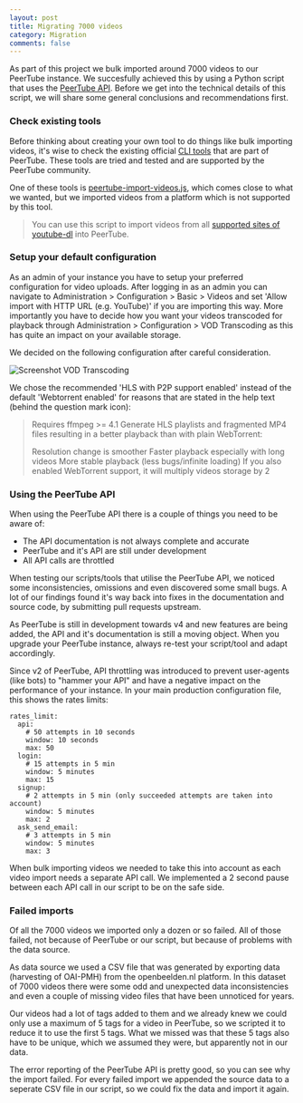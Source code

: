 ```yaml
---
layout: post
title: Migrating 7000 videos
category: Migration
comments: false
---
```


As part of this project we bulk imported around 7000 videos to our PeerTube instance. We succesfully achieved this by using a Python script that uses the [PeerTube API](https://docs.joinpeertube.org/api-rest-reference.html). Before we get into the technical details of this script, we will share some general conclusions and recommendations first.

<!--more-->

### Check existing tools

Before thinking about creating your own tool to do things like bulk importing videos, it's wise to check the existing official [CLI tools](https://docs.joinpeertube.org/maintain-tools) that are part of PeerTube. These tools are tried and tested and are supported by the PeerTube community.

One of these tools is [peertube-import-videos.js](https://docs.joinpeertube.org/maintain-tools?id=peertube-import-videosjs), which comes close to what we wanted, but we imported videos from a platform which is not supported by this tool.

> You can use this script to import videos from all [supported sites of youtube-dl](https://rg3.github.io/youtube-dl/supportedsites.html) into PeerTube.


### Setup your default configuration

As an admin of your instance you have to setup your preferred configuration for video uploads. After logging in as an admin you can navigate to Administration > Configuration > Basic > Videos and set 'Allow import with HTTP URL (e.g. YouTube)' if you are importing this way. More importantly you have to decide how you want your videos transcoded for playback through Administration > Configuration > VOD Transcoding as this has quite an impact on your available storage.

We decided on the following configuration after careful consideration.

![Screenshot VOD Transcoding](/extending-peertube/screenshots/screenshot_vod_transcoding.png)


We chose the recommended 'HLS with P2P support enabled' instead of the default 'Webtorrent enabled' for reasons that are stated in the help text (behind the question mark icon):

> Requires ffmpeg >= 4.1
> Generate HLS playlists and fragmented MP4 files resulting in a better playback than with plain WebTorrent:
> 
> Resolution change is smoother
> Faster playback especially with long videos
> More stable playback (less bugs/infinite loading)
> If you also enabled WebTorrent support, it will multiply videos storage by 2


### Using the PeerTube API

When using the PeerTube API there is a couple of things you need to be aware of:

- The API documentation is not always complete and accurate
- PeerTube and it's API are still under development
- All API calls are throttled

When testing our scripts/tools that utilise the PeerTube API, we noticed some inconsistencies, omissions and even discovered some small bugs. A lot of our findings found it's way back into fixes in the documentation and source code, by submitting pull requests upstream. 

As PeerTube is still in development towards v4 and new features are being added, the API and it's documentation is still a moving object. When you upgrade your PeerTube instance, always re-test your script/tool and adapt accordingly.

Since v2 of PeerTube, API throttling was introduced to prevent user-agents (like bots) to "hammer your API" and have a negative impact on the performance of your instance. In your main production configuration file, this shows the rates limits:

```
rates_limit:
  api:
    # 50 attempts in 10 seconds
    window: 10 seconds
    max: 50
  login:
    # 15 attempts in 5 min
    window: 5 minutes
    max: 15
  signup:
    # 2 attempts in 5 min (only succeeded attempts are taken into account)
    window: 5 minutes
    max: 2
  ask_send_email:
    # 3 attempts in 5 min
    window: 5 minutes
    max: 3
```

When bulk importing videos we needed to take this into account as each video import needs a separate API call. We implemented a 2 second pause between each API call in our script to be on the safe side.

### Failed imports

Of all the 7000 videos we imported only a dozen or so failed. All of those failed, not because of PeerTube or our script, but because of problems with the data source. 

As data source we used a CSV file that was generated by exporting data (harvesting of OAI-PMH) from the openbeelden.nl platform. In this dataset of 7000 videos there were some odd and unexpected data inconsistencies and even a couple of missing video files that have been unnoticed for years.

Our videos had a lot of tags added to them and we already knew we could only use a maximum of 5 tags for a video in PeerTube, so we scripted it to reduce it to use the first 5 tags. What we missed was that these 5 tags also have to be unique, which we assumed they were, but apparently not in our data.

The error reporting of the PeerTube API is pretty good, so you can see why the import failed. For every failed import we appended the source data to a seperate CSV file in our script, so we could fix the data and import it again.


